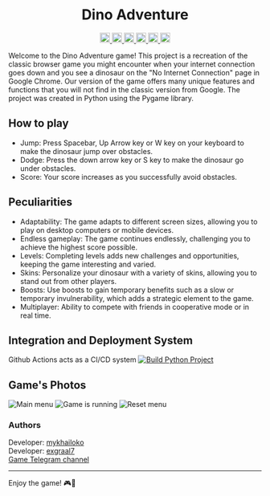 <h1 align="center">
  Dino Adventure 
</h1>
<div align="center">
  <a href="https://www.gnu.org/licenses/gpl-3.0">
    <img src="https://img.shields.io/badge/License-GPL_3.0-blue.svg" height="20">
  </a>

   <a href="https://www.python.org/">
    <img src="https://img.shields.io/badge/Python-3776AB?style=for-the-badge&logo=python&logoColor=white" height="20">
  </a>

  <a href="https://github.com/mykhailoko/Dino-Adventure">
    <img src="https://img.shields.io/github/last-commit/mykhailoko/Dino-Adventure.svg" height="20">
  </a>

   <a href="https://github.com/mykhailoko/Dino-Adventure/stargazers">
    <img src="https://img.shields.io/github/stars/mykhailoko/Dino-Adventure.svg" height="20">
  </a>

  <a href="https://github.com/mykhailoko/Dino-Adventure/releases">
    <img src="https://img.shields.io/github/v/release/mykhailoko/Dino-Adventure.svg" height="20">
  </a>

  <a href="https://github.com/mykhailoko/Dino-Adventure/graphs/contributors">
    <img src="https://img.shields.io/github/contributors/mykhailoko/Dino-Adventure" height="20">
  </a>
</div>

Welcome to the Dino Adventure game! This project is a recreation of the classic browser game you might encounter when your internet connection goes down and you see a dinosaur on the "No Internet Connection" page in Google Chrome. Our version of the game offers many unique features and functions that you will not find in the classic version from Google. The project was created in Python using the Pygame library.

## How to play
* Jump: Press Spacebar, Up Arrow key or W key on your keyboard to make the dinosaur jump over obstacles.  
* Dodge: Press the down arrow key or S key to make the dinosaur go under obstacles.  
* Score: Your score increases as you successfully avoid obstacles. 

## Peculiarities
* Adaptability: The game adapts to different screen sizes, allowing you to play on desktop computers or mobile devices.  
* Endless gameplay: The game continues endlessly, challenging you to achieve the highest score possible.
* Levels: Completing levels adds new challenges and opportunities, keeping the game interesting and varied.  
* Skins: Personalize your dinosaur with a variety of skins, allowing you to stand out from other players.  
* Boosts: Use boosts to gain temporary benefits such as a slow or temporary invulnerability, which adds a strategic element to the game. 
* Multiplayer: Ability to compete with friends in cooperative mode or in real time.

## Integration and Deployment System 
Github Actions acts as a CI/CD system [![Build Python Project](https://github.com/mykhailoko/Dino-Adventure/actions/workflows/main.yml/badge.svg)](https://github.com/mykhailoko/Dino-Adventure/actions/workflows/main.yml)

## Game's Photos
![Main menu](https://github.com/mykhailoko/Dino-Adventure/blob/main/Screenshots/Photo_1.png)
![Game is running](https://github.com/mykhailoko/Dino-Adventure/blob/main/Screenshots/Photo_2.png)
![Reset menu](https://github.com/mykhailoko/Dino-Adventure/blob/main/Screenshots/Photo_3.png)

### Authors
Developer: [mykhailoko](https://github.com/mykhailoko)   
Developer: [exgraal7](https://github.com/exgraal7)  
[Game Telegram channel](https://t.me/dinoadventure)

---
Enjoy the game! 🎮🦕
